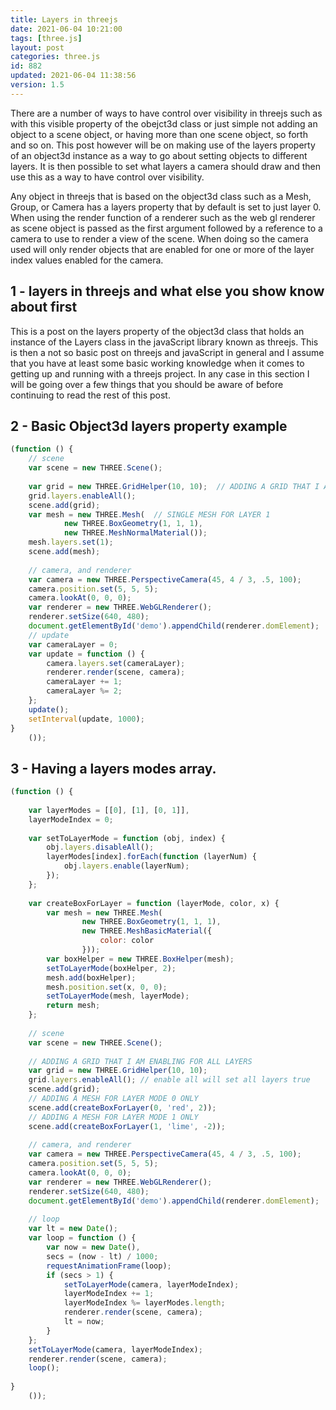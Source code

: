 ```yaml
---
title: Layers in threejs
date: 2021-06-04 10:21:00
tags: [three.js]
layout: post
categories: three.js
id: 882
updated: 2021-06-04 11:38:56
version: 1.5
---
```


There are a number of ways to have control over visibility in threejs such as with this visible property of the obejct3d class or just simple not adding an object to a scene object, or having more than one scene object, so forth and so on. This post however will be on making use of the layers property of an object3d instance as a way to go about setting objects to different layers. It is then possible to set what layers a camera should draw and then use this as a way to have control over visibility.

Any object in threejs that is based on the object3d class such as a Mesh, Group, or Camera has a layers property that by default is set to just layer 0. When using the render function of a renderer such as the web gl renderer as scene object is passed as the first argument followed by a reference to a camera to use to render a view of the scene. When doing so the camera used will only render objects that are enabled for one or more of the layer index values enabled for the camera.

<!-- more -->

## 1 - layers in threejs and what else you show know about first

This is a post on the layers property of the object3d class that holds an instance of the Layers class in the javaScript library known as threejs. This is then a not so basic post on threejs and javaScript in general and I assume that you have at least some basic working knowledge when it comes to getting up and running with a threejs project. In any case in this section I will be going over a few things that you should be aware of before continuing to read the rest of this post.

## 2 - Basic Object3d layers property example

```js
(function () {
    // scene
    var scene = new THREE.Scene();
 
    var grid = new THREE.GridHelper(10, 10);  // ADDING A GRID THAT I AM ENABLING FOR ALL LAYERS
    grid.layers.enableAll();
    scene.add(grid);
    var mesh = new THREE.Mesh(  // SINGLE MESH FOR LAYER 1
            new THREE.BoxGeometry(1, 1, 1),
            new THREE.MeshNormalMaterial());
    mesh.layers.set(1);
    scene.add(mesh);
 
    // camera, and renderer
    var camera = new THREE.PerspectiveCamera(45, 4 / 3, .5, 100);
    camera.position.set(5, 5, 5);
    camera.lookAt(0, 0, 0);
    var renderer = new THREE.WebGLRenderer();
    renderer.setSize(640, 480);
    document.getElementById('demo').appendChild(renderer.domElement);
    // update
    var cameraLayer = 0;
    var update = function () {
        camera.layers.set(cameraLayer);
        renderer.render(scene, camera);
        cameraLayer += 1;
        cameraLayer %= 2;
    };
    update();
    setInterval(update, 1000);
}
    ());
```

## 3 - Having a layers modes array.

```js
(function () {
 
    var layerModes = [[0], [1], [0, 1]],
    layerModeIndex = 0;
 
    var setToLayerMode = function (obj, index) {
        obj.layers.disableAll();
        layerModes[index].forEach(function (layerNum) {
            obj.layers.enable(layerNum);
        });
    };
 
    var createBoxForLayer = function (layerMode, color, x) {
        var mesh = new THREE.Mesh(
                new THREE.BoxGeometry(1, 1, 1),
                new THREE.MeshBasicMaterial({
                    color: color
                }));
        var boxHelper = new THREE.BoxHelper(mesh);
        setToLayerMode(boxHelper, 2);
        mesh.add(boxHelper);
        mesh.position.set(x, 0, 0);
        setToLayerMode(mesh, layerMode);
        return mesh;
    };
 
    // scene
    var scene = new THREE.Scene();
 
    // ADDING A GRID THAT I AM ENABLING FOR ALL LAYERS
    var grid = new THREE.GridHelper(10, 10);
    grid.layers.enableAll(); // enable all will set all layers true
    scene.add(grid);
    // ADDING A MESH FOR LAYER MODE 0 ONLY
    scene.add(createBoxForLayer(0, 'red', 2));
    // ADDING A MESH FOR LAYER MODE 1 ONLY
    scene.add(createBoxForLayer(1, 'lime', -2));
 
    // camera, and renderer
    var camera = new THREE.PerspectiveCamera(45, 4 / 3, .5, 100);
    camera.position.set(5, 5, 5);
    camera.lookAt(0, 0, 0);
    var renderer = new THREE.WebGLRenderer();
    renderer.setSize(640, 480);
    document.getElementById('demo').appendChild(renderer.domElement);
 
    // loop
    var lt = new Date();
    var loop = function () {
        var now = new Date(),
        secs = (now - lt) / 1000;
        requestAnimationFrame(loop);
        if (secs > 1) {
            setToLayerMode(camera, layerModeIndex);
            layerModeIndex += 1;
            layerModeIndex %= layerModes.length;
            renderer.render(scene, camera);
            lt = now;
        }
    };
    setToLayerMode(camera, layerModeIndex);
    renderer.render(scene, camera);
    loop();
 
}
    ());
```